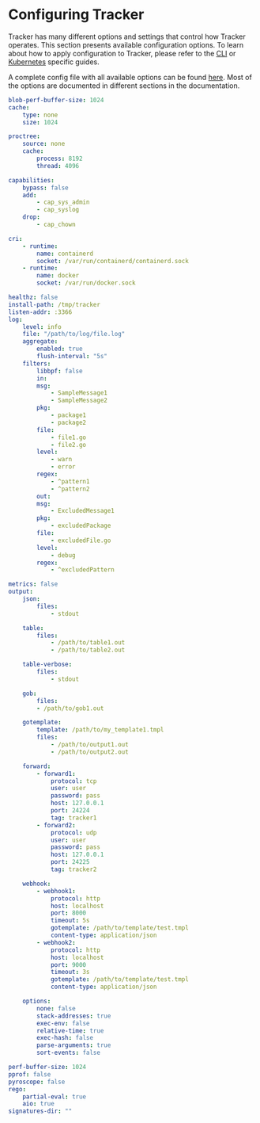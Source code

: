 # Configuring Tracker

Tracker has many different options and settings that control how Tracker operates. 
This section presents available configuration options. To learn about how to apply configuration to Tracker, please refer to the [CLI](./cli.md) or [Kubernetes](./kubernetes.md) specific guides.

A complete config file with all available options can be found [here](https://github.com/khulnasoft-lab/tracker/blob/main/examples/config/global_config.yaml). Most of the options are documented in different sections in the documentation.

```yaml
blob-perf-buffer-size: 1024
cache:
    type: none
    size: 1024

proctree:
    source: none
    cache:
        process: 8192
        thread: 4096

capabilities:
    bypass: false
    add:
        - cap_sys_admin
        - cap_syslog
    drop:
        - cap_chown

cri:
    - runtime:
        name: containerd
        socket: /var/run/containerd/containerd.sock
    - runtime:
        name: docker
        socket: /var/run/docker.sock

healthz: false
install-path: /tmp/tracker
listen-addr: :3366
log:
    level: info
    file: "/path/to/log/file.log"
    aggregate:
        enabled: true
        flush-interval: "5s"
    filters:
        libbpf: false
        in:
        msg:
            - SampleMessage1
            - SampleMessage2
        pkg:
            - package1
            - package2
        file:
            - file1.go
            - file2.go
        level:
            - warn
            - error
        regex:
            - ^pattern1
            - ^pattern2
        out:
        msg:
            - ExcludedMessage1
        pkg:
            - excludedPackage
        file:
            - excludedFile.go
        level:
            - debug
        regex:
            - ^excludedPattern

metrics: false
output:
    json:
        files:
            - stdout

    table:
        files:
            - /path/to/table1.out
            - /path/to/table2.out

    table-verbose:
        files:
            - stdout

    gob:
        files:
        - /path/to/gob1.out

    gotemplate:
        template: /path/to/my_template1.tmpl
        files:
            - /path/to/output1.out
            - /path/to/output2.out

    forward:
        - forward1:
            protocol: tcp
            user: user
            password: pass
            host: 127.0.0.1
            port: 24224
            tag: tracker1
        - forward2:
            protocol: udp
            user: user
            password: pass
            host: 127.0.0.1
            port: 24225
            tag: tracker2

    webhook:
        - webhook1:
            protocol: http
            host: localhost
            port: 8000
            timeout: 5s
            gotemplate: /path/to/template/test.tmpl
            content-type: application/json
        - webhook2:
            protocol: http
            host: localhost
            port: 9000
            timeout: 3s
            gotemplate: /path/to/template/test.tmpl
            content-type: application/json

    options:
        none: false
        stack-addresses: true
        exec-env: false
        relative-time: true
        exec-hash: false
        parse-arguments: true
        sort-events: false

perf-buffer-size: 1024
pprof: false
pyroscope: false
rego:
    partial-eval: true
    aio: true
signatures-dir: ""
```
